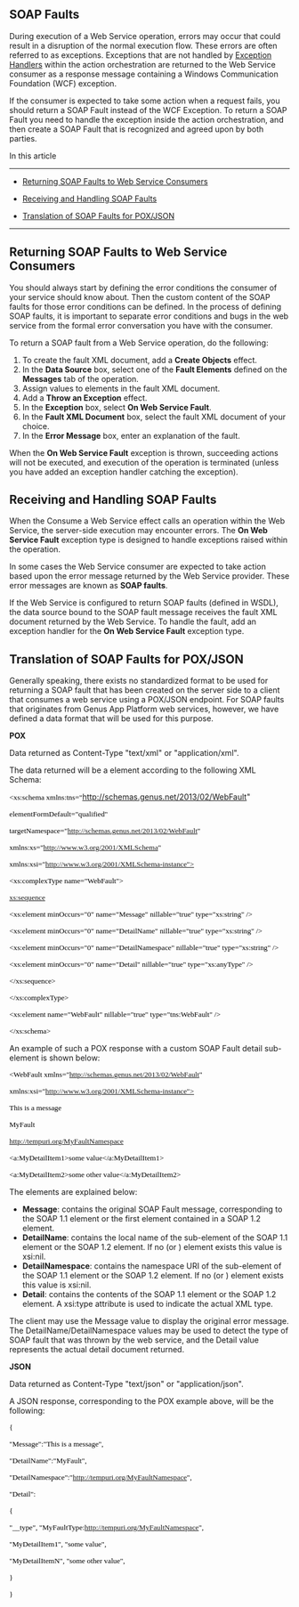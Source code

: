 ## SOAP Faults

During execution of a Web Service operation, errors may occur that could result in a disruption of the normal execution flow. These errors are often referred to as exceptions. Exceptions that are not handled by [Exception Handlers](../action-orchestration/exception-handling.md "Exception Handlers") within the action orchestration are returned to the Web Service consumer as a response message containing a Windows Communication Foundation (WCF) exception.

If the consumer is expected to take some action when a request fails, you should return a SOAP Fault instead of the WCF Exception. To return a SOAP Fault you need to handle the exception inside the action orchestration, and then create a SOAP Fault that is recognized and agreed upon by both parties.

In this article

* * *

*   [Returning SOAP Faults to Web Service Consumers](#returning-soap-faults-to-web-service-consumers)

*   [Receiving and Handling SOAP Faults](#receiving-and-handling-soap-faults)

*   [Translation of SOAP Faults for POX/JSON](#translation-of-soap-faults-for-pox-json)

* * *

## Returning SOAP Faults to Web Service Consumers

You should always start by defining the error conditions the consumer of your service should know about. Then the custom content of the SOAP faults for those error conditions can be defined. In the process of defining SOAP faults, it is important to separate error conditions and bugs in the web service from the formal error conversation you have with the consumer.  

To return a SOAP fault from a Web Service operation, do the following:

1.  To create the fault XML document, add a **Create Objects** effect.
2.  In the **Data Source** box, select one of the **Fault Elements** defined on the **Messages** tab of the operation.
3.  Assign values to elements in the fault XML document.
4.  Add a **Throw an Exception** effect.
5.  In the **Exception** box, select **On Web Service Fault**.
6.  In the **Fault XML Document** box, select the fault XML document of your choice.
7.  In the **Error Message** box, enter an explanation of the fault.

When the **On Web Service Fault** exception is thrown, succeeding actions will not be executed, and execution of the operation is terminated (unless you have added an exception handler catching the exception).  



## Receiving and Handling SOAP Faults

When the Consume a Web Service effect calls an operation within the Web Service, the server-side execution may encounter errors. The **On Web Service Fault** exception type is designed to handle exceptions raised within the operation.

In some cases the Web Service consumer are expected to take action based upon the error message returned by the Web Service provider. These error messages are known as **SOAP faults**.

If the Web Service is configured to return SOAP faults (defined in WSDL), the data source bound to the SOAP fault message receives the fault XML document returned by the Web Service. To handle the fault, add an exception handler for the **On Web Service Fault** exception type.  



## Translation of SOAP Faults for POX/JSON <a name="translation-of-soap-faults-for-pox-json"/>

Generally speaking, there exists no standardized format to be used for returning a SOAP fault that has been created on the server side to a client that consumes a web service using a POX/JSON endpoint. For SOAP faults that originates from Genus App Platform web services, however, we have defined a data format that will be used for this purpose.

**POX**

Data returned as Content-Type "text/xml" or "application/xml".

The data returned will be a <WebFault> element according to the following XML Schema:

<span style="FONT-SIZE: 10pt; FONT-FAMILY: Consolas; COLOR: #000000"><?xml version="1.0"?>

<span style="FONT-SIZE: 10pt; FONT-FAMILY: Consolas; COLOR: #000000"><xs:schema xmlns:tns="http://schemas.genus.net/2013/02/WebFault"

<span style="FONT-SIZE: 10pt; FONT-FAMILY: Consolas; COLOR: #000000">elementFormDefault="qualified"

<span style="FONT-SIZE: 10pt; FONT-FAMILY: Consolas; COLOR: #000000">targetNamespace="http://schemas.genus.net/2013/02/WebFault"

<span style="FONT-SIZE: 10pt; FONT-FAMILY: Consolas; COLOR: #000000">xmlns:xs="http://www.w3.org/2001/XMLSchema"

<span style="FONT-SIZE: 10pt; FONT-FAMILY: Consolas; COLOR: #000000">xmlns:xsi="http://www.w3.org/2001/XMLSchema-instance">

<span style="FONT-SIZE: 10pt; FONT-FAMILY: Consolas; COLOR: #000000"><xs:complexType name="WebFault">

<span style="FONT-SIZE: 10pt; FONT-FAMILY: Consolas; COLOR: #000000"><xs:sequence>

<span style="FONT-SIZE: 10pt; FONT-FAMILY: Consolas; COLOR: #000000"><xs:element minOccurs="0" name="Message" nillable="true" type="xs:string" />

<span style="FONT-SIZE: 10pt; FONT-FAMILY: Consolas; COLOR: #000000"><xs:element minOccurs="0" name="DetailName" nillable="true" type="xs:string" />

<span style="FONT-SIZE: 10pt; FONT-FAMILY: Consolas; COLOR: #000000"><xs:element minOccurs="0" name="DetailNamespace" nillable="true" type="xs:string" />

<span style="FONT-SIZE: 10pt; FONT-FAMILY: Consolas; COLOR: #000000"><xs:element minOccurs="0" name="Detail" nillable="true" type="xs:anyType" />

<span style="FONT-SIZE: 10pt; FONT-FAMILY: Consolas; COLOR: #000000"></xs:sequence>

<span style="FONT-SIZE: 10pt; FONT-FAMILY: Consolas; COLOR: #000000"></xs:complexType>

<span style="FONT-SIZE: 10pt; FONT-FAMILY: Consolas; COLOR: #000000"><xs:element name="WebFault" nillable="true" type="tns:WebFault" />

<span style="FONT-SIZE: 10pt; FONT-FAMILY: Consolas; COLOR: #000000"></xs:schema>

An example of such a POX response with a custom <MyFault> SOAP Fault detail sub-element is shown below:

<span style="FONT-SIZE: 10pt; FONT-FAMILY: Consolas; COLOR: #000000"><WebFault xmlns="http://schemas.genus.net/2013/02/WebFault"

<span style="FONT-SIZE: 10pt; FONT-FAMILY: Consolas; COLOR: #000000">xmlns:xsi="http://www.w3.org/2001/XMLSchema-instance">

<span style="FONT-SIZE: 10pt; FONT-FAMILY: Consolas; COLOR: #000000"><Message>

<span style="FONT-SIZE: 10pt; FONT-FAMILY: Consolas; COLOR: #000000">This is a message

<span style="FONT-SIZE: 10pt; FONT-FAMILY: Consolas; COLOR: #000000"></Message>

<span style="FONT-SIZE: 10pt; FONT-FAMILY: Consolas; COLOR: #000000"><DetailName>MyFault</DetailName>

<span style="FONT-SIZE: 10pt; FONT-FAMILY: Consolas; COLOR: #000000"><DetailNamespace>http://tempuri.org/MyFaultNamespace</DetailNamespace>

<span style="FONT-SIZE: 10pt; FONT-FAMILY: Consolas; COLOR: #000000"><Detail xsi:type="a:MyFaultType" xmlns:a="http://tempuri.org/MyFaultNamespace">

<span style="FONT-SIZE: 10pt; FONT-FAMILY: Consolas; COLOR: #000000"><a:MyDetailItem1>some value</a:MyDetailItem1>

<span style="FONT-SIZE: 10pt; FONT-FAMILY: Consolas; COLOR: #000000"><a:MyDetailItem2>some other value</a:MyDetailItem2>

<span style="FONT-SIZE: 10pt; FONT-FAMILY: Consolas; COLOR: #000000"></Detail>

<span style="FONT-SIZE: 10pt; FONT-FAMILY: Consolas; COLOR: #000000"></WebFault>

The elements are explained below:

*   **Message**: contains the original SOAP Fault message, corresponding to the SOAP 1.1 <faultstring> element or the first <Text> element contained in a SOAP 1.2 <Reason> element.
*   **DetailName**: contains the local name of the sub-element of the SOAP 1.1 <detail> element or the SOAP 1.2 <Detail> element. If no <detail> (or <Detail>) element exists this value is xsi:nil.
*   **DetailNamespace**: contains the namespace URI of the sub-element of the SOAP 1.1 <detail> element or the SOAP 1.2 <Detail> element. If no <detail> (or <Detail>) element exists this value is xsi:nil.
*   **Detail**: contains the contents of the SOAP 1.1 <detail> element or the SOAP 1.2 <Detail> element. A xsi:type attribute is used to indicate the actual XML type.

The client may use the Message value to display the original error message. The DetailName/DetailNamespace values may be used to detect the type of SOAP fault that was thrown by the web service, and the Detail value represents the actual detail document returned.  

**JSON**

Data returned as Content-Type "text/json" or "application/json".  

A JSON response, corresponding to the POX example above, will be the following:  

<span lang="EN-US" style="FONT-SIZE: 10pt; FONT-FAMILY: Consolas; COLOR: black; mso-fareast-font-family: 'Times New Roman'; mso-ansi-language: EN-US">{

<span lang="EN-US" style="FONT-SIZE: 10pt; FONT-FAMILY: Consolas; COLOR: black; mso-fareast-font-family: 'Times New Roman'; mso-ansi-language: EN-US"><span style="mso-spacerun: yes">"Message":"This is a message",

<span lang="EN-US" style="FONT-SIZE: 10pt; FONT-FAMILY: Consolas; COLOR: black; mso-fareast-font-family: 'Times New Roman'; mso-ansi-language: EN-US"><span style="mso-spacerun: yes">"DetailName":"MyFault",

<span lang="EN-US" style="FONT-SIZE: 10pt; FONT-FAMILY: Consolas; COLOR: black; mso-fareast-font-family: 'Times New Roman'; mso-ansi-language: EN-US"><span style="mso-spacerun: yes">"DetailNamespace":"http://tempuri.org/MyFaultNamespace",

<span lang="EN-US" style="FONT-SIZE: 10pt; FONT-FAMILY: Consolas; COLOR: black; mso-fareast-font-family: 'Times New Roman'; mso-ansi-language: EN-US"><span style="mso-spacerun: yes">"Detail":

<span lang="EN-US" style="FONT-SIZE: 10pt; FONT-FAMILY: Consolas; COLOR: black; mso-fareast-font-family: 'Times New Roman'; mso-ansi-language: EN-US"><span style="mso-spacerun: yes">{

<span lang="EN-US" style="FONT-SIZE: 10pt; FONT-FAMILY: Consolas; COLOR: black; mso-fareast-font-family: 'Times New Roman'; mso-ansi-language: EN-US"><span style="mso-spacerun: yes">"__type", "MyFaultType:http://tempuri.org/MyFaultNamespace",

<span lang="EN-US" style="FONT-SIZE: 10pt; FONT-FAMILY: Consolas; COLOR: black; mso-fareast-font-family: 'Times New Roman'; mso-ansi-language: EN-US"><span style="mso-spacerun: yes">"MyDetailItem1", "some value",

<span lang="EN-US" style="FONT-SIZE: 10pt; FONT-FAMILY: Consolas; COLOR: black; mso-fareast-font-family: 'Times New Roman'; mso-ansi-language: EN-US"><span style="mso-spacerun: yes">"MyDetailItemN", "some other value",

<span lang="EN-US" style="FONT-SIZE: 10pt; FONT-FAMILY: Consolas; COLOR: black; mso-fareast-font-family: 'Times New Roman'; mso-ansi-language: EN-US"><span style="mso-spacerun: yes">}

<span lang="EN-US" style="FONT-SIZE: 10pt; FONT-FAMILY: Consolas; COLOR: black; mso-fareast-font-family: 'Times New Roman'; mso-ansi-language: EN-US">}

